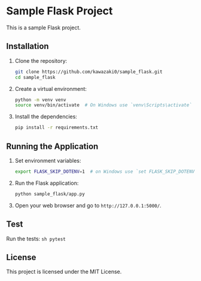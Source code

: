 # Sample Flask Project

This is a sample Flask project.

## Installation

1. Clone the repository:
    ```sh
    git clone https://github.com/kawazaki0/sample_flask.git
    cd sample_flask
    ```

2. Create a virtual environment:
    ```sh
    python -m venv venv
    source venv/bin/activate  # On Windows use `venv\Scripts\activate`
    ```

3. Install the dependencies:
    ```sh
    pip install -r requirements.txt
    ```

## Running the Application

1. Set environment variables:
    ```sh
    export FLASK_SKIP_DOTENV=1  # on Windows use `set FLASK_SKIP_DOTENV=1`
    ```

2. Run the Flask application:
    ```sh
    python sample_flask/app.py
    ```

3. Open your web browser and go to `http://127.0.0.1:5000/`.

## Test

Run the tests:
    ```sh
    pytest
    ```

## License

This project is licensed under the MIT License.
